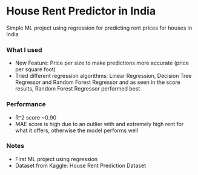 # House Rent Predictor in India
Simple ML project using regression for predicting rent prices for houses in India

### What I used
- New Feature: Price per size to make predictions more accurate (price per square foot)
- Tried different regression algorithms: Linear Regression, Decision Tree Regressor and Random Forest Regressor and as seen in the score results, Random Forest Regressor performed best

### Performance
- R^2 score ~0.90
- MAE score is high due to an outlier with and extremely high rent for what it offers, otherwise the model performs well

### Notes
- First ML project using regression
- Dataset from Kaggle: House Rent Prediction Dataset
